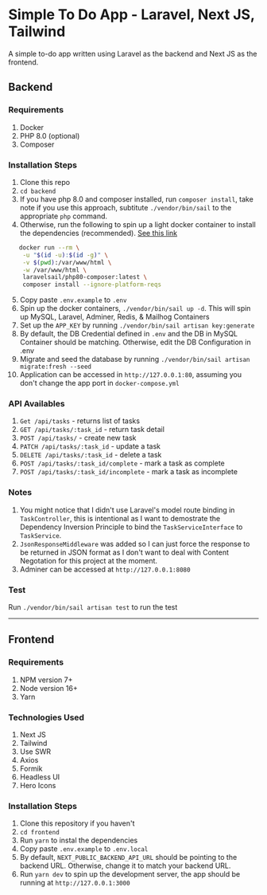 # Simple To Do App - Laravel, Next JS, Tailwind

A simple to-do app written using Laravel as the backend and Next JS as the frontend.

## Backend

### Requirements
1. Docker
2. PHP 8.0 (optional)
3. Composer

### Installation Steps
1. Clone this repo
2. `cd backend`
3. If you have php 8.0 and composer installed, run `composer install`, take note if you use this approach, subtitute `./vendor/bin/sail` to the appropriate `php` command. 
4. Otherwise, run the following to spin up a light docker container to install the dependencies (recommended). [See this link](https://laravel.com/docs/8.x/sail#installing-composer-dependencies-for-existing-projects)
```bash
   docker run --rm \
    -u "$(id -u):$(id -g)" \
    -v $(pwd):/var/www/html \
    -w /var/www/html \
    laravelsail/php80-composer:latest \
    composer install --ignore-platform-reqs
```
5. Copy paste `.env.example` to `.env`
6. Spin up the docker containers, `./vendor/bin/sail up -d`. This will spin up MySQL, Laravel, Adminer, Redis, & Mailhog Containers
7. Set up the `APP_KEY` by running `./vendor/bin/sail artisan key:generate`
8. By default, the DB Credential defined in `.env` and the DB in MySQL Container should be matching. Otherwise, edit the DB Configuration in .env
9. Migrate and seed the database by running `./vendor/bin/sail artisan migrate:fresh --seed`
10. Application can be accessed in `http://127.0.0.1:80`, assuming you don't change the app port in `docker-compose.yml`

### API Availables

1. `Get /api/tasks` - returns list of tasks
2. `GET /api/tasks/:task_id` - return task detail
3. `POST /api/tasks/` - create new task
4. `PATCH /api/tasks/:task_id` - update a task
5. `DELETE /api/tasks/:task_id` - delete a task
6. `POST /api/tasks/:task_id/complete` - mark a task as complete
7. `POST /api/tasks/:task_id/incomplete` - mark a task as incomplete

### Notes
1. You might notice that I didn't use Laravel's model route binding in `TaskController`, this is intentional as I want to demostrate the Dependency Inversion Principle to bind the `TaskServiceInterface` to `TaskService`. 
2. `JsonResponseMiddleware` was added so I can just force the response to be returned in JSON format as I don't want to deal with Content Negotation for this project at the moment.
3. Adminer can be accessed at `http://127.0.0.1:8080`

### Test

Run `./vendor/bin/sail artisan test` to run the test

---

## Frontend

### Requirements
1. NPM version 7+
2. Node version 16+
3. Yarn

### Technologies Used
1. Next JS
2. Tailwind
3. Use SWR
4. Axios
5. Formik
6. Headless UI
7. Hero Icons

### Installation Steps
1. Clone this repository if you haven't
2. `cd frontend`
3. Run `yarn` to instal the dependencies
4. Copy paste `.env.example` to `.env.local`
5. By default, `NEXT_PUBLIC_BACKEND_API_URL` should be pointing to the backend URL. Otherwise, change it to match your backend URL.
6. Run `yarn dev` to spin up the development server, the app should be running at `http://127.0.0.1:3000`